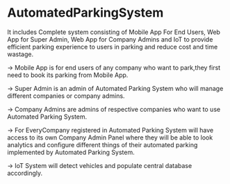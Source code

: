 # AutomatedParkingSystem
It includes Complete system consisting of Mobile App For End Users, Web App for Super Admin, Web App for Company Admins and IoT to provide efficient parking experience to users in parking and reduce cost and time wastage.      
  
-> Mobile App is for end users of any company who want to park,they first need to book its parking from Mobile App.  
  
-> Super Admin is an admin of Automated Parking System who will manage different companies or company admins.  
  
-> Company Admins are admins of respective companies who want to use Automated Parking System.  
  
-> For EveryCompany registered in Automated Parking System will have access to its own Company Admin Panel where they will be able to look analytics and configure different things of their automated parking implemented by Automated Parking System.  
  
-> IoT System will detect vehicles and populate central database accordingly.
